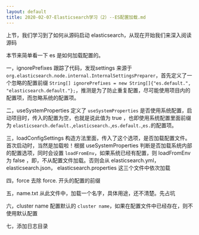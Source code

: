```yaml
---
layout: default
title: 2020-02-07-Elasticsearch学习（2）--ES配置加载.md
---
```

上节，我们学习到了如何从源码启动 elasticsearch，从现在开始我们来深入阅读源码

本节来简单看一下 es 是如何加载配置的。

一，ignorePrefixes 
跟踪了代码，发现settings 来源于 `org.elasticsearch.node.internal.InternalSettingsPreparer`，首先定义了一个忽略的配置前缀 `String[] ignorePrefixes = new String[]{"es.default.", "elasticsearch.default."};`，推测是为了防止重复配置，尽可能使用项目内的配置项，而忽略系统的配置项。

二，useSystemProperties
定义了 `useSystemProperties` 是否使用系统配置，启动项目时，传入的配置为空，也就是说此值为 true ，也即使用系统配置里面前缀为 `elasticsearch.default.`,`elasticsearch.`,`es.default.`,`es.`的配置项。

三，loadConfigSettings
构造方法里面，传入了这个选项，是否加载配置文件。首次启动时，当然是加载啦！根据 useSystemProperties 判断是否加载系统内部的配置选项，同时会设置 `loadFromEnv`，如果系统已经有配置，则 loadFromEnv 为 false ，即，不从配置文件加载。否则会从 elasticsearch.yml，elasticsearch.json， elasticsearch.properties 这三个文件中依次加载

四，force
去除 force. 开头的配置的前缀

五，name.txt
从此文件中，加载一个名字，具体用途，还不清楚。先占坑

六，cluster name
配置默认的 `cluster name`，如果在配置文件中已经存在，则不使用默认配置

七，添加日志目录